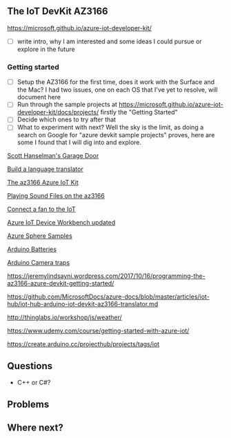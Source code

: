 ## The IoT DevKit AZ3166

https://microsoft.github.io/azure-iot-developer-kit/

- [ ] write intro, why I am interested and some ideas I could pursue or explore in the future

### Getting started

- [ ] Setup the AZ3166 for the first time, does it work with the Surface and the Mac? I had two issues, one on each OS that I've yet to resolve, will document here
- [ ] Run through the sample projects at https://microsoft.github.io/azure-iot-developer-kit/docs/projects/ firstly the "Getting Started"
- [ ] Decide which ones to try after that
- [ ] What to experiment with next? Well the sky is the limit, as doing a search on Google for "azure devkit sample projects" proves, here are some I found that I will dig into and explore.

[Scott Hanselman's Garage Door](https://www.hanselman.com/blog/DidILeaveTheGarageDoorOpenANocodeProjectWithAzureIoTCentralAndTheMXChipDevKit.aspx)

[Build a language translator](https://docs.microsoft.com/en-us/azure/iot-hub/iot-hub-arduino-iot-devkit-az3166-translator)

[The az3166 Azure IoT Kit](https://buildazure.com/azure-iot-devkit-simulator-mxchip-az3166/)

[Playing Sound Files on the az3166](https://medium.com/@johnkennedy_17457/playing-sound-files-on-the-az3166-mxchip-azure-iot-devkit-b99a0e5a9a90)

[Connect a fan to the IoT](https://www.jimbobbennett.io/internet-connected-fan/)

[Azure IoT Device Workbench updated](https://devblogs.microsoft.com/iotdev/azure-iot-device-workbench-bumped-to-0-2-6-with-more-cool-samples-and-huge-performance-improvement/)

[Azure Sphere Samples](https://github.com/Azure/azure-sphere-samples)

[Arduino Batteries](https://openhomeautomation.net/arduino-battery)

[Arduino Camera traps](https://www.google.com/search?q=arduino+camera+trap&rlz=1C1GCEV_enGB844GB844&oq=arduino+camera+trap&aqs=chrome..69i57j33.7119j0j8&sourceid=chrome&ie=UTF-8)

https://jeremylindsayni.wordpress.com/2017/10/16/programming-the-az3166-azure-devkit-getting-started/

https://github.com/MicrosoftDocs/azure-docs/blob/master/articles/iot-hub/iot-hub-arduino-iot-devkit-az3166-translator.md

http://thinglabs.io/workshop/js/weather/

https://www.udemy.com/course/getting-started-with-azure-iot/

https://create.arduino.cc/projecthub/projects/tags/iot



## Questions

- C++ or C#?
  
## Problems 

##  Where next?
